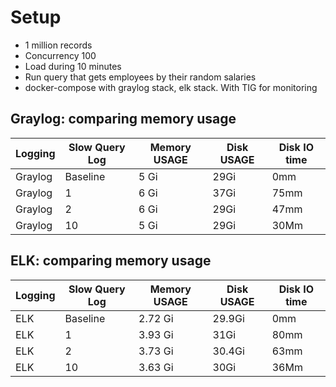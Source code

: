 # Setup
- 1 million records
- Concurrency 100
- Load during 10 minutes
- Run query that gets employees by their random salaries
- docker-compose with graylog stack, elk stack. With TIG for monitoring

## Graylog: comparing memory usage

| Logging | Slow Query Log | Memory USAGE | Disk USAGE | Disk IO time | 
|---------|----------------|--------------|------------|--------------|
| Graylog | Baseline       | 5 Gi         | 29Gi       | 0mm          |
| Graylog | 1              | 6 Gi         | 37Gi       | 75mm         |
| Graylog | 2              | 6 Gi         | 29Gi       | 47mm         |
| Graylog | 10             | 5 Gi         | 29Gi       | 30Mm         |

## ELK: comparing memory usage
| Logging | Slow Query Log | Memory USAGE | Disk USAGE | Disk IO time | 
|---------|----------------|--------------|------------|--------------|
| ELK     | Baseline       | 2.72 Gi      | 29.9Gi     | 0mm          |
| ELK     | 1              | 3.93 Gi      | 31Gi       | 80mm         |
| ELK     | 2              | 3.73 Gi      | 30.4Gi     | 63mm         |
| ELK     | 10             | 3.63 Gi      | 30Gi       | 36Mm         |